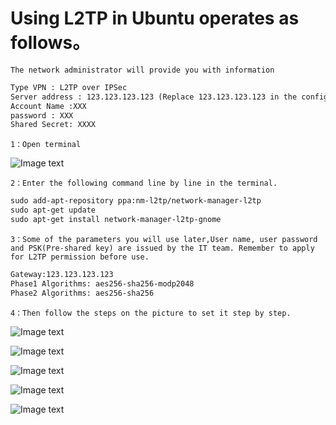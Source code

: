 # Using L2TP in Ubuntu operates as follows。
```The network administrator will provide you with information```

```txt
Type VPN : L2TP over IPSec
Server address : 123.123.123.123 (Replace 123.123.123.123 in the configuration file with your server address)
Account Name :XXX
password : XXX
Shared Secret: XXXX
```
```1：Open terminal```

![Image text](https://gitee.com/nethowto/nethowto/raw/master/Img_folder/41.png)

```2：Enter the following command line by line in the terminal.```
```txt
sudo add-apt-repository ppa:nm-l2tp/network-manager-l2tp
sudo apt-get update
sudo apt-get install network-manager-l2tp-gnome
```
```3：Some of the parameters you will use later,User name, user password and PSK(Pre-shared key) are issued by the IT team. Remember to apply for L2TP permission before use.```
```txt
Gateway:123.123.123.123
Phase1 Algorithms: aes256-sha256-modp2048
Phase2 Algorithms: aes256-sha256
```
```4：Then follow the steps on the picture to set it step by step.```

![Image text](https://gitee.com/nethowto/nethowto/raw/master/Img_folder/42.png)

![Image text](https://gitee.com/nethowto/nethowto/raw/master/Img_folder/43.png)

![Image text](https://gitee.com/nethowto/nethowto/raw/master/Img_folder/44.png)

![Image text](https://gitee.com/nethowto/nethowto/raw/master/Img_folder/45.png)

![Image text](https://gitee.com/nethowto/nethowto/raw/master/Img_folder/46.png)